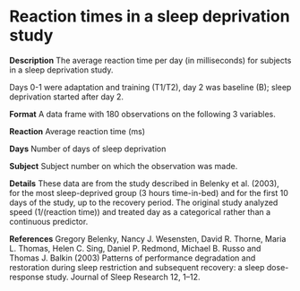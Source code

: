 # Reaction times in a sleep deprivation study

<b>Description</b>
The average reaction time per day (in milliseconds) for subjects in a sleep deprivation study.

Days 0-1 were adaptation and training (T1/T2), day 2 was baseline (B); sleep deprivation started after day 2.

<b>Format</b>
A data frame with 180 observations on the following 3 variables.

<b>Reaction</b>
Average reaction time (ms)

<b>Days</b>
Number of days of sleep deprivation

<b>Subject</b>
Subject number on which the observation was made.

<b>Details</b>
These data are from the study described in Belenky et al. (2003), for the most sleep-deprived group (3 hours time-in-bed) and for the first 10 days of the study, up to the recovery period. The original study analyzed speed (1/(reaction time)) and treated day as a categorical rather than a continuous predictor.

<b>References</b>
Gregory Belenky, Nancy J. Wesensten, David R. Thorne, Maria L. Thomas, Helen C. Sing, Daniel P. Redmond, Michael B. Russo and Thomas J. Balkin (2003) Patterns of performance degradation and restoration during sleep restriction and subsequent recovery: a sleep dose-response study. Journal of Sleep Research 12, 1–12.